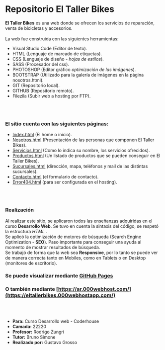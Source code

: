 # **Repositorio El Taller Bikes**

**El Taller Bikes** es una web donde se ofrecen los servicios de reparación, venta de bicicletas y accesorios.<br/><br/>
La web fue construida con las siguientes herramientas:<br/>
+ Visual Studio Code (Editor de texto).
+ HTML (Lenguaje de marcado de etiquetas).
+ CSS (Lenguaje de diseño - *hojas de estilos*).
+ SASS (Procesador del css).
+ PHOTOSHOP (Editor gráfico *optimización de las imágenes*).
+ BOOTSTRAP (Utilizado para la galería de imágenes en la página nosotros.html).
+ GIT (Repositorio local).
+ GITHUB (Repositorio remoto).
+ Filezila (Subir web a hosting por FTP).

<br/><br/>

### El sitio cuenta con las siguientes páginas:


+ [Index.html](https://gusgrosso.github.io/eltallerbikes/index.html) (El home o inicio).
+ [Nosotros.html](https://gusgrosso.github.io/eltallerbikes/pages/nosotros.html) (Presentación de las personas que componen El Taller Bikes).
+ [Servicios.html](https://gusgrosso.github.io/eltallerbikes/pages/servicios.html) (Como lo indica su nombre, los servicios ofrecidos).
+ [Productos.html](https://gusgrosso.github.io/eltallerbikes/pages/productos.html) (Un listado de productos que se pueden conseguir en El Taller Bikes).
+ [Sucursales.html](https://gusgrosso.github.io/eltallerbikes/pages/sucursales.html) (dirección, mapa, teléfonos y mail de las distintas sucursales).
+ [Contacto.html](https://gusgrosso.github.io/eltallerbikes/pages/contacto.html) (el formulario de contacto).
+ [Error404.html](https://gusgrosso.github.io/eltallerbikes/pages/error404.html) (para ser configurada en el hosting).

<br/><br/>

### Realización <br/>
Al realizar este sitio, se aplicaron todos las enseñanzas adquiridas en el curso **Desarrollo Web**. Se tuvo en cuenta la sintaxis del código, se respetó la estructura *HTML* .<br/>
Se aplicó la optimización de motores de búsqueda (Search Engine Optimization - **SEO**). Paso importante para conseguir una ayuda al momento de mostrar resultados de búsqueda.<br/>
Se trabajó de forma que la web sea **Responsive**, por lo tanto se puede ver de manera correcta tanto en Mobiles, como en Tablets o en Desktop (monitores de escritorio).<br>


### Se puede visualizar mediante [GitHub Pages](https://gusgrosso.github.io/eltallerbikes/)
### O también mediante [https://ar.000webhost.com/](https://eltallerbikes.000webhostapp.com/)

<br/><br/>

 
+ **Para:** Curso Desarrollo web - Coderhouse
+ **Camada:** 22220
+ **Profesor:** Rodrigo Zungri
+ **Tutor:** Bruno Simone
+ **Realizado por:** Gustavo Grosso